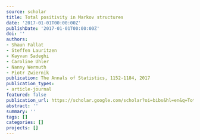 ```yaml
---
source: scholar
title: Total positivity in Markov structures
date: '2017-01-01T00:00:00Z'
publishDate: '2017-01-01T00:00:00Z'
doi: ''
authors:
- Shaun Fallat
- Steffen Lauritzen
- Kayvan Sadeghi
- Caroline Uhler
- Nanny Wermuth
- Piotr Zwiernik
publication: The Annals of Statistics, 1152-1184, 2017
publication_types:
- article-journal
featured: false
publication_url: https://scholar.google.com/scholar?oi=bibs&hl=en&q=Total+positivity+in+Markov+structures
abstract: ''
summary: ''
tags: []
categories: []
projects: []
---
```

